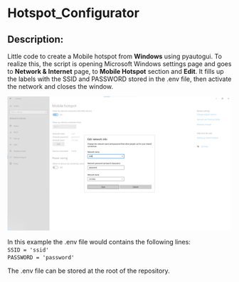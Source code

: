 # Hotspot_Configurator

## Description:
Little code to create a Mobile hotspot from **Windows** using pyautogui. To realize this, the script is opening Microsoft Windows settings page and goes to **Network & Internet** page, to **Mobile Hotspot** section and **Edit**. It fills up the labels with the SSID and PASSWORD stored in the .env file, then activate the network and closes the window. 

![illustration of Mobile Hotspot edit settings page](illustration.png "Mobile Hotspot edit settings page")

In this example the .env file would contains the following lines:   
`SSID = 'ssid'`  
`PASSWORD = 'password'`

The .env file can be stored at the root of the repository.
